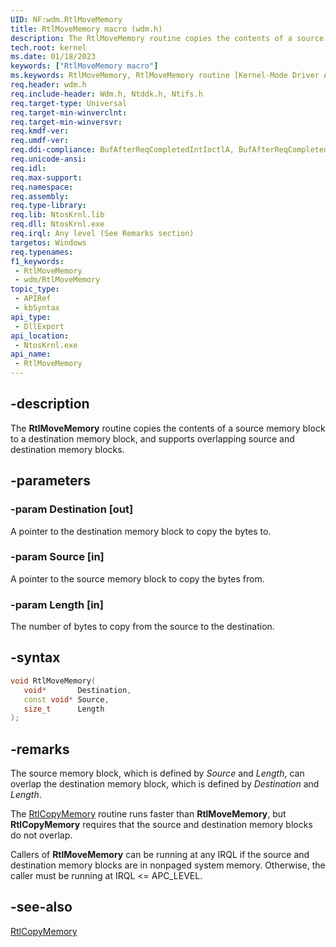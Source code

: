 ```yaml
---
UID: NF:wdm.RtlMoveMemory
title: RtlMoveMemory macro (wdm.h)
description: The RtlMoveMemory routine copies the contents of a source memory block to a destination memory block, and supports overlapping source and destination memory blocks.
tech.root: kernel
ms.date: 01/18/2023
keywords: ["RtlMoveMemory macro"]
ms.keywords: RtlMoveMemory, RtlMoveMemory routine [Kernel-Mode Driver Architecture], k109_5731ba5b-a7a5-4883-87cf-543768a29a93.xml, kernel.rtlmovememory, wdm/RtlMoveMemory
req.header: wdm.h
req.include-header: Wdm.h, Ntddk.h, Ntifs.h
req.target-type: Universal
req.target-min-winverclnt:
req.target-min-winversvr: 
req.kmdf-ver: 
req.umdf-ver: 
req.ddi-compliance: BufAfterReqCompletedIntIoctlA, BufAfterReqCompletedIoctlA, BufAfterReqCompletedReadA, BufAfterReqCompletedWriteA
req.unicode-ansi: 
req.idl: 
req.max-support: 
req.namespace: 
req.assembly: 
req.type-library: 
req.lib: NtosKrnl.lib
req.dll: NtosKrnl.exe
req.irql: Any level (See Remarks section)
targetos: Windows
req.typenames: 
f1_keywords:
 - RtlMoveMemory
 - wdm/RtlMoveMemory
topic_type:
 - APIRef
 - kbSyntax
api_type:
 - DllExport
api_location:
 - NtosKrnl.exe
api_name:
 - RtlMoveMemory
---
```


## -description

The **RtlMoveMemory** routine copies the contents of a source memory block to a destination memory block, and supports overlapping source and destination memory blocks.

## -parameters

### -param Destination [out]

A pointer to the destination memory block to copy the bytes to.

### -param Source [in]

A pointer to the source memory block to copy the bytes from.

### -param Length [in]

The number of bytes to copy from the source to the destination.

## -syntax

```cpp
void RtlMoveMemory(
   void*       Destination,
   const void* Source,
   size_t      Length
);
```

## -remarks

The source memory block, which is defined by *Source* and *Length*, can overlap the destination memory block, which is defined by *Destination* and *Length*.

The [RtlCopyMemory](/windows-hardware/drivers/ddi/wdm/nf-wdm-rtlcopymemory) routine runs faster than **RtlMoveMemory**, but **RtlCopyMemory** requires that the source and destination memory blocks do not overlap.

Callers of **RtlMoveMemory** can be running at any IRQL if the source and destination memory blocks are in nonpaged system memory. Otherwise, the caller must be running at IRQL <= APC_LEVEL.

## -see-also

[RtlCopyMemory](/windows-hardware/drivers/ddi/wdm/nf-wdm-rtlcopymemory)
